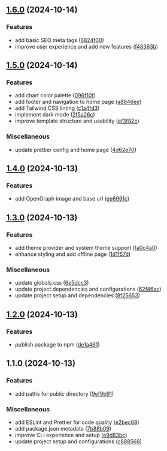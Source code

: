 

## [1.6.0](https://github.com/berlinbruno/nextjs-starter/compare/v1.5.0...v1.6.0) (2024-10-14)

### Features

* add basic SEO meta tags ([6824f00](https://github.com/berlinbruno/nextjs-starter/commit/6824f00ba2130f97282fbce490064cb6f77d19df))
* improve user experience and add new features ([f48363b](https://github.com/berlinbruno/nextjs-starter/commit/f48363bdc3caa93a4bc7a0ed5fa8bc03aa7a70ad))

## [1.5.0](https://github.com/berlinbruno/nextjs-starter/compare/v1.4.0...v1.5.0) (2024-10-14)

### Features

* add chart color palette ([096f10f](https://github.com/berlinbruno/nextjs-starter/commit/096f10f22d5b6a1056014769995bb9683346d37f))
* add footer and navigation to home page ([a8846ee](https://github.com/berlinbruno/nextjs-starter/commit/a8846ee1ac8006643455cc560c17518b4026373c))
* add Tailwind CSS linting ([c1a4fd3](https://github.com/berlinbruno/nextjs-starter/commit/c1a4fd3de61c91bda0797e70f96298a77743c032))
* implement dark mode ([2f5a26c](https://github.com/berlinbruno/nextjs-starter/commit/2f5a26ca27240ca12a12aab5ed6e5536889c66a7))
* improve template structure and usability ([af3f82c](https://github.com/berlinbruno/nextjs-starter/commit/af3f82c9576eab65ee766c81f72a3700f6bede9c))

### Miscellaneous

* update prettier config and home page ([4d62e70](https://github.com/berlinbruno/nextjs-starter/commit/4d62e709e73df37ccea9a8fbb27be7124683857a))

## [1.4.0](https://github.com/berlinbruno/nextjs-starter/compare/v1.3.0...v1.4.0) (2024-10-13)

### Features

* add OpenGraph image and base url ([ee6991c](https://github.com/berlinbruno/nextjs-starter/commit/ee6991c8a659651ef04465673c48ec905c0eb02e))

## [1.3.0](https://github.com/berlinbruno/nextjs-starter/compare/v1.2.0...v1.3.0) (2024-10-13)

### Features

* add theme provider and system theme support ([fa0c4a0](https://github.com/berlinbruno/nextjs-starter/commit/fa0c4a0caa21ca93448a627ac0ff2e7beedfd2ed))
* enhance styling and add offline page ([1d1f57d](https://github.com/berlinbruno/nextjs-starter/commit/1d1f57ddb7c614ef75227cc6da6c404a8e50a288))

### Miscellaneous

* update globals.css ([6e5dcc3](https://github.com/berlinbruno/nextjs-starter/commit/6e5dcc3e935bdf583c70e47e823961592fa10950))
* update project dependencies and configurations ([62f46ac](https://github.com/berlinbruno/nextjs-starter/commit/62f46ac3a8494be60018f87f49ae7b02869d74fa))
* update project setup and dependencies ([8f25653](https://github.com/berlinbruno/nextjs-starter/commit/8f256537d9ac8b073a5e10568073ec48e43792db))

## [1.2.0](https://github.com/berlinbruno/nextjs-starter/compare/v1.1.0...v1.2.0) (2024-10-13)

### Features

* publish package to npm ([de1a461](https://github.com/berlinbruno/nextjs-starter/commit/de1a4618d29368e0cfe1ea866939331c3bbb8919))

## 1.1.0 (2024-10-13)

### Features

* add paths for public directory ([9ef9b91](https://github.com/berlinbruno/nextjs-starter/commit/9ef9b91d3559a26292ff6e968af3089eddc86700))

### Miscellaneous

* add ESLint and Prettier for code quality ([e2bec68](https://github.com/berlinbruno/nextjs-starter/commit/e2bec6892dadb1284cf195e7b6b613d9fe177a9b))
* add package.json metadata ([7b88b09](https://github.com/berlinbruno/nextjs-starter/commit/7b88b095648a85e9ccbe429d855707bd7f725817))
* improve CLI experience and setup ([e9d83bc](https://github.com/berlinbruno/nextjs-starter/commit/e9d83bc8e1a8ed6f4d93c9cec23798eb7e41527a))
* update project setup and configurations ([c888568](https://github.com/berlinbruno/nextjs-starter/commit/c8885680c121234d22432ab20a226e4f705e09cd))
